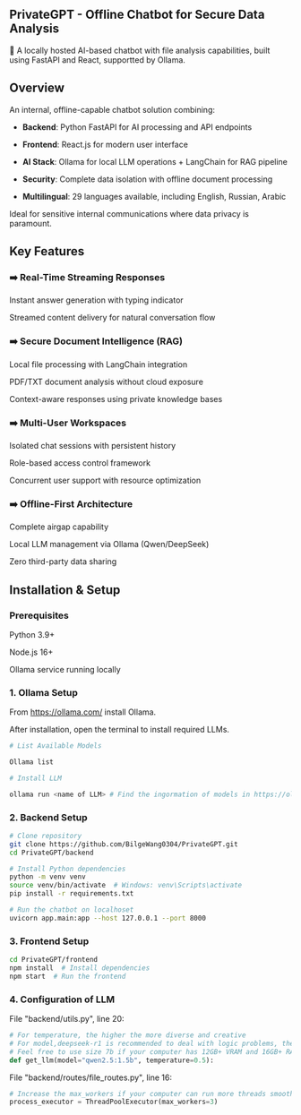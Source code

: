 ## PrivateGPT - Offline Chatbot for Secure Data Analysis

🚀 A locally hosted AI-based chatbot with file analysis capabilities, built using FastAPI and React, supportted by Ollama.


## Overview

An internal, offline-capable chatbot solution combining:

- **Backend**: Python FastAPI for AI processing and API endpoints

- **Frontend**: React.js for modern user interface

- **AI Stack**: Ollama for local LLM operations + LangChain for RAG pipeline

- **Security**: Complete data isolation with offline document processing

- **Multilingual**: 29 languages available, including English, Russian, Arabic

Ideal for sensitive internal communications where data privacy is paramount.

## Key Features

### ➡️ Real-Time Streaming Responses

Instant answer generation with typing indicator

Streamed content delivery for natural conversation flow

### ➡️ Secure Document Intelligence (RAG)

Local file processing with LangChain integration

PDF/TXT document analysis without cloud exposure

Context-aware responses using private knowledge bases

### ➡️ Multi-User Workspaces

Isolated chat sessions with persistent history

Role-based access control framework

Concurrent user support with resource optimization

### ➡️ Offline-First Architecture

Complete airgap capability

Local LLM management via Ollama (Qwen/DeepSeek)

Zero third-party data sharing

## Installation & Setup

### Prerequisites

Python 3.9+

Node.js 16+

Ollama service running locally

### 1. Ollama Setup

From https://ollama.com/ install Ollama.

After installation, open the terminal to install required LLMs.

```bash
# List Available Models

Ollama list

# Install LLM

ollama run <name of LLM> # Find the ingormation of models in https://ollama.com/search
```

### 2. Backend Setup
```bash
# Clone repository
git clone https://github.com/BilgeWang0304/PrivateGPT.git
cd PrivateGPT/backend

# Install Python dependencies
python -m venv venv
source venv/bin/activate  # Windows: venv\Scripts\activate
pip install -r requirements.txt

# Run the chatbot on localhoset
uvicorn app.main:app --host 127.0.0.1 --port 8000
```

### 3. Frontend Setup

```bash
cd PrivateGPT/frontend
npm install  # Install dependencies
npm start  # Run the frontend
```

### 4. Configuration of LLM

File "backend/utils.py", line 20: 

```python
# For temperature, the higher the more diverse and creative
# For model,deepseek-r1 is recommended to deal with logic problems, the "Think Phase" shows the processes of generating responses. If you want text analysis, qwen2.5 is recommended.
# Feel free to use size 7b if your computer has 12GB+ VRAM and 16GB+ RAM
def get_llm(model="qwen2.5:1.5b", temperature=0.5):
```

File "backend/routes/file_routes.py", line 16: 

```python
# Increase the max_workers if your computer can run more threads smoothly at the same time
process_executor = ThreadPoolExecutor(max_workers=3)
```
